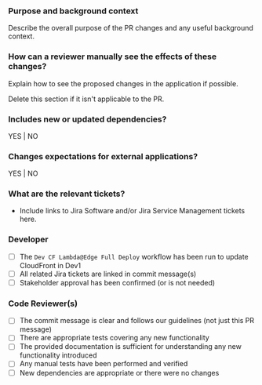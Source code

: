 ### Purpose and background context

Describe the overall purpose of the PR changes and any useful background context.

### How can a reviewer manually see the effects of these changes?

Explain how to see the proposed changes in the application if possible.

Delete this section if it isn't applicable to the PR.

### Includes new or updated dependencies?

YES | NO

### Changes expectations for external applications?

YES | NO

### What are the relevant tickets?

- Include links to Jira Software and/or Jira Service Management tickets here.

### Developer

- [ ] The `Dev CF Lambda@Edge Full Deploy` workflow has been run to update CloudFront in Dev1
- [ ] All related Jira tickets are linked in commit message(s)
- [ ] Stakeholder approval has been confirmed (or is not needed)

### Code Reviewer(s)

- [ ] The commit message is clear and follows our guidelines (not just this PR message)
- [ ] There are appropriate tests covering any new functionality
- [ ] The provided documentation is sufficient for understanding any new functionality introduced
- [ ] Any manual tests have been performed and verified
- [ ] New dependencies are appropriate or there were no changes